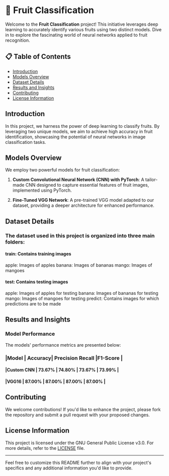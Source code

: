 # 🍇 Fruit Classification

Welcome to the **Fruit Classification** project! This initiative leverages deep learning to accurately identify various fruits using two distinct models. Dive in to explore the fascinating world of neural networks applied to fruit recognition.

## 📋 Table of Contents

- [Introduction](#introduction)
- [Models Overview](#models-overview)
- [Dataset Details](#dataset-details)
- [Results and Insights](#results-and-insights)
- [Contributing](#contributing)
- [License Information](#license-information)

## Introduction

In this project, we harness the power of deep learning to classify fruits. By leveraging two unique models, we aim to achieve high accuracy in fruit identification, showcasing the potential of neural networks in image classification tasks.

## Models Overview

We employ two powerful models for fruit classification:

1. **Custom Convolutional Neural Network (CNN) with PyTorch**: A tailor-made CNN designed to capture essential features of fruit images, implemented using PyTorch.

2. **Fine-Tuned VGG Network**: A pre-trained VGG model adapted to our dataset, providing a deeper architecture for enhanced performance.

## Dataset Details

### The dataset used in this project is organized into three main folders:

#### train: Contains training images
apple: Images of apples
banana: Images of bananas
mango: Images of mangoes

#### test: Contains testing images
apple: Images of apples for testing
banana: Images of bananas for testing
mango: Images of mangoes for testing
predict: Contains images for which predictions are to be made

## Results and Insights

### Model Performance
The models' performance metrics are presented below:


###  |Model     | Accuracy| 	Precision	Recall |F1-Score |
#### |Custom CNN	| 73.67% |	74.80% |  73.67% |	73.99% |
#### |VGG16	    | 87.00%   |  87.00% |	87.00% | 	87.00% |

## Contributing

We welcome contributions! If you'd like to enhance the project, please fork the repository and submit a pull request with your proposed changes.

## License Information

This project is licensed under the GNU General Public License v3.0. For more details, refer to the [LICENSE](LICENSE) file.

---

Feel free to customize this README further to align with your project's specifics and any additional information you'd like to provide. 
